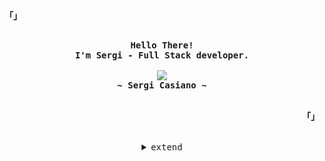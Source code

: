 <!-- Profile -->
<p align="left"><strong><samp>「」</samp></strong></p>
    <p align="center">
      <samp><br>
            <b>
            Hello There!
        <br>
            I'm Sergi - Full Stack developer.
            </b>
        <br>
        <br>
          <image src="https://readme-typing-svg.herokuapp.com/?font=Iosevka&size=25&color=ff0000&center=true&width=410&height=45&lines=Full+Stack+Developer.">
        <br>
            <b>
            ~ Sergi Casiano ~
            </b>
        <br>
      </samp><br>
    </p>
<p align="right"><strong><samp>「」</samp></strong></p>

<br>

<details align="center">
<summary><samp>extend</samp></summary>

<h2></h2><br>

<!-- Contact Me -->
<p align="center">
    <samp>
        <h3>Social Media</h3>
        <a href="https://discord.com/users/752293431283548160" target="_blank"><img src="https://img.shields.io/badge/Discord-7289DA?style=for-the-badge&logo=discord&logoColor=white" alt="discord"></a>
        <a href="https://www.linkedin.com/in/sergi-casiano-88a096273/" target="_blank"><img src="https://img.shields.io/badge/LinkedIn-0077B5?style=for-the-badge&logo=Linkedin&logoColor=white" alt="Linkedin"></a>
    </samp>
</p>

<!-- Github Stats -->
<p align="center">
  <samp>
      <details>
  <summary>Skills</summary>
      <br/>
        <p>:man_technologist: TypeScript, JavaScript, HTML</p>
        <p>:gear: React, Next.js, Redux, Angular</p>
       <p>:eye: SASS, CSS, Bootstrap</p>
        <p>:minidisc: MongoDB, Node.js , Mongoose, Express</p>
        <p>:warning: Unit Testing, Jest, Figma</p>
      <br/>
    </details>
    <details>
  <summary>My Profile Stats</summary>
      <br/>
        <img alt="GitHub Stats" src="https://github-readme-stats.vercel.app/api?username=sergiics9&show_icons=true&theme=radical"/>
      <br/>
    </details>
    <details> 
      <summary>My Most Used Languages</summary>
        <br/>
          <img alt="Top Language" src="https://github-readme-stats.vercel.app/api/top-langs/?username=sergiics9&layout=compact&hide_border=true&theme=nord"/>
        <br/>
        <b>Note:</b> Top languages is only a metric of the languages my public code consists of and doesn't reflect experience or skill level.
      <br/>
    </details>
  </samp>
</p>
